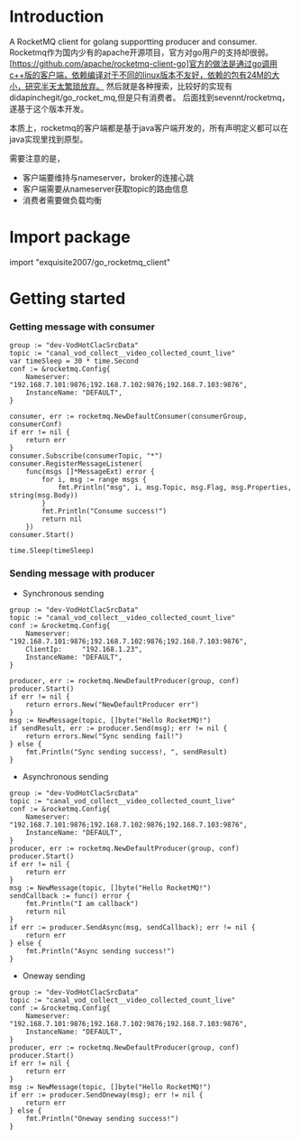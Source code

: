 # Introduction

A RocketMQ client for golang supportting producer and consumer.
Rocketmq作为国内少有的apache开源项目，官方对go用户的支持却很弱。
[https://github.com/apache/rocketmq-client-go]官方的做法是通过go调用c++版的客户端，依赖编译对于不同的linux版本不友好，依赖的包有24M的大小，研究半天太繁琐放弃。
然后就是各种搜索，比较好的实现有didapinchegit/go_rocket_mq,但是只有消费者。
后面找到sevennt/rocketmq，遂基于这个版本开发。

本质上，rocketmq的客户端都是基于java客户端开发的，所有声明定义都可以在java实现里找到原型。

需要注意的是， 
- 客户端要维持与nameserver，broker的连接心跳
- 客户端需要从nameserver获取topic的路由信息
- 消费者需要做负载均衡

# Import package
import "exquisite2007/go_rocketmq_client"

# Getting started
### Getting message with consumer
```
group := "dev-VodHotClacSrcData"
topic := "canal_vod_collect__video_collected_count_live"
var timeSleep = 30 * time.Second
conf := &rocketmq.Config{
    Nameserver:   "192.168.7.101:9876;192.168.7.102:9876;192.168.7.103:9876",
    InstanceName: "DEFAULT",
}

consumer, err := rocketmq.NewDefaultConsumer(consumerGroup, consumerConf)
if err != nil {
    return err
}
consumer.Subscribe(consumerTopic, "*")
consumer.RegisterMessageListener(
    func(msgs []*MessageExt) error {
        for i, msg := range msgs {
            fmt.Println("msg", i, msg.Topic, msg.Flag, msg.Properties, string(msg.Body))
        }
        fmt.Println("Consume success!")
        return nil
    })
consumer.Start()

time.Sleep(timeSleep)
```

### Sending message with producer
- Synchronous sending
```
group := "dev-VodHotClacSrcData"
topic := "canal_vod_collect__video_collected_count_live"
conf := &rocketmq.Config{
    Nameserver:   "192.168.7.101:9876;192.168.7.102:9876;192.168.7.103:9876",
    ClientIp:     "192.168.1.23",
    InstanceName: "DEFAULT",
}

producer, err := rocketmq.NewDefaultProducer(group, conf)
producer.Start()
if err != nil {
    return errors.New("NewDefaultProducer err")
}
msg := NewMessage(topic, []byte("Hello RocketMQ!")
if sendResult, err := producer.Send(msg); err != nil {
    return errors.New("Sync sending fail!")
} else {
    fmt.Println("Sync sending success!, ", sendResult)
}
```

- Asynchronous sending
```
group := "dev-VodHotClacSrcData"
topic := "canal_vod_collect__video_collected_count_live"
conf := &rocketmq.Config{
    Nameserver:   "192.168.7.101:9876;192.168.7.102:9876;192.168.7.103:9876",
    InstanceName: "DEFAULT",
}
producer, err := rocketmq.NewDefaultProducer(group, conf)
producer.Start()
if err != nil {
    return err
}
msg := NewMessage(topic, []byte("Hello RocketMQ!")
sendCallback := func() error {
    fmt.Println("I am callback")
    return nil
}
if err := producer.SendAsync(msg, sendCallback); err != nil {
    return err
} else {
    fmt.Println("Async sending success!")
}
```

- Oneway sending
```
group := "dev-VodHotClacSrcData"
topic := "canal_vod_collect__video_collected_count_live"
conf := &rocketmq.Config{
    Nameserver:   "192.168.7.101:9876;192.168.7.102:9876;192.168.7.103:9876",
    InstanceName: "DEFAULT",
}
producer, err := rocketmq.NewDefaultProducer(group, conf)
producer.Start()
if err != nil {
    return err
}
msg := NewMessage(topic, []byte("Hello RocketMQ!")
if err := producer.SendOneway(msg); err != nil {
    return err
} else {
    fmt.Println("Oneway sending success!")
}
```